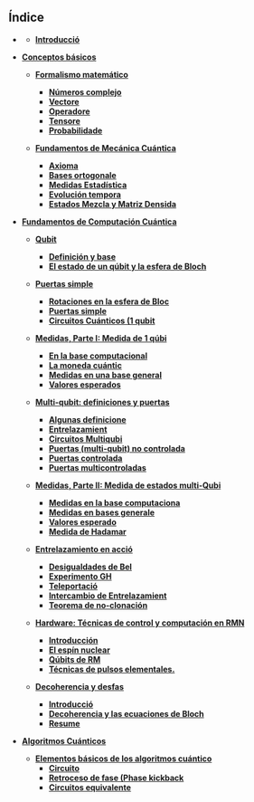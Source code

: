 ## Índice

- **[](./Notebooks/Part_01)**

    - **[Introducció](./Notebooks/Part_01/Chapter_001_01_introduccion.ipynb)**

- **[Conceptos básicos](./Notebooks/Part_02)**

    - **[Formalismo matemático](./Notebooks/Part_02/Chapter_002_01_formalismo_matematico_.ipynb)**
        - **[Números complejo](./Notebooks/Part_02/Chapter_002_02/Section_001_numeros_complejos.ipynb)**
        - **[Vectore](./Notebooks/Part_02/Chapter_002_02/Section_002_vectores.ipynb)**
        - **[Operadore](./Notebooks/Part_02/Chapter_002_02/Section_003_operadores.ipynb)**
        - **[Tensore](./Notebooks/Part_02/Chapter_002_02/Section_004_tensores.ipynb)**
        - **[Probabilidade](./Notebooks/Part_02/Chapter_002_02/Section_005_probabilidades.ipynb)**

    - **[Fundamentos de Mecánica Cuántica](./Notebooks/Part_02/Chapter_003_01_fundamentos_de_mecanica_cuantica_.ipynb)**
        - **[Axioma](./Notebooks/Part_02/Chapter_003_02/Section_001_axiomas.ipynb)**
        - **[Bases ortogonale](./Notebooks/Part_02/Chapter_003_02/Section_002_bases_ortogonales.ipynb)**
        - **[Medidas Estadística](./Notebooks/Part_02/Chapter_003_02/Section_003_medidas_estadisticas.ipynb)**
        - **[Evolución tempora](./Notebooks/Part_02/Chapter_003_02/Section_004_evolucion_temporal.ipynb)**
        - **[Estados Mezcla y Matriz Densida](./Notebooks/Part_02/Chapter_003_02/Section_005_estados_mezcla_y_matriz_densidad.ipynb)**

- **[Fundamentos de Computación Cuántica](./Notebooks/Part_03)**

    - **[Qubit](./Notebooks/Part_03/Chapter_004_01_qubits.ipynb)**
        - **[Definición y base](./Notebooks/Part_03/Chapter_004_02/Section_001_definicion_y_bases.ipynb)**
        - **[El estado de un qúbit y la esfera de Bloch](./Notebooks/Part_03/Chapter_004_02/Section_002_el_estado_de_un_qubit_y_la_esfera_de_bloch.ipynb)**

    - **[Puertas simple](./Notebooks/Part_03/Chapter_005_01_puertas_simples.ipynb)**
        - **[Rotaciones en la esfera de Bloc](./Notebooks/Part_03/Chapter_005_02/Section_001_rotaciones_en_la_esfera_de_bloch.ipynb)**
        - **[Puertas simple](./Notebooks/Part_03/Chapter_005_02/Section_002_puertas_simples.ipynb)**
        - **[Circuitos Cuánticos (1 qubit](./Notebooks/Part_03/Chapter_005_02/Section_003_circuitos_cuanticos_1_qubit.ipynb)**

    - **[Medidas, Parte I: Medida de 1 qúbi](./Notebooks/Part_03/Chapter_006_01_medidas,_parte_i_medida_de_1_qubit.ipynb)**
        - **[En la base computacional](./Notebooks/Part_03/Chapter_006_02/Section_001_en_la_base_computacional.ipynb)**
        - **[La moneda cuántic](./Notebooks/Part_03/Chapter_006_02/Section_002_la_moneda_cuantica.ipynb)**
        - **[Medidas en una base general](./Notebooks/Part_03/Chapter_006_02/Section_003_medidas_en_una_base_general.ipynb)**
        - **[Valores esperados](./Notebooks/Part_03/Chapter_006_02/Section_004_valores_esperados.ipynb)**

    - **[Multi-qubit: definiciones y puertas](./Notebooks/Part_03/Chapter_007_01_multi-qubit_definiciones_y_puertas.ipynb)**
        - **[Algunas definicione](./Notebooks/Part_03/Chapter_007_02/Section_001_algunas_definiciones.ipynb)**
        - **[Entrelazamient](./Notebooks/Part_03/Chapter_007_02/Section_002_entrelazamiento.ipynb)**
        - **[Circuitos Multiqubi](./Notebooks/Part_03/Chapter_007_02/Section_003_circuitos_multiqubit.ipynb)**
        - **[Puertas (multi-qubit) no controlada](./Notebooks/Part_03/Chapter_007_02/Section_004_puertas_multi-qubit_no_controladas.ipynb)**
        - **[Puertas controlada](./Notebooks/Part_03/Chapter_007_02/Section_005_puertas_controladas.ipynb)**
        - **[Puertas multicontroladas](./Notebooks/Part_03/Chapter_007_02/Section_006_puertas_multicontroladas.ipynb)**

    - **[Medidas, Parte II: Medida de estados multi-Qubi](./Notebooks/Part_03/Chapter_008_01_medidas,_parte_ii_medida_de_estados_multi-qubit.ipynb)**
        - **[Medidas en la base computaciona](./Notebooks/Part_03/Chapter_008_02/Section_001_medidas_en_la_base_computacional.ipynb)**
        - **[Medidas en bases generale](./Notebooks/Part_03/Chapter_008_02/Section_002_medidas_en_bases_generales.ipynb)**
        - **[Valores esperado](./Notebooks/Part_03/Chapter_008_02/Section_003_valores_esperados.ipynb)**
        - **[Medida de Hadamar](./Notebooks/Part_03/Chapter_008_02/Section_004_medida_de_hadamard.ipynb)**

    - **[Entrelazamiento en acció](./Notebooks/Part_03/Chapter_009_01_entrelazamiento_en_accion.ipynb)**
        - **[Desigualdades de Bel](./Notebooks/Part_03/Chapter_009_02/Section_001_desigualdades_de_bell.ipynb)**
        - **[Experimento GH](./Notebooks/Part_03/Chapter_009_02/Section_002_experimento_ghz.ipynb)**
        - **[Teleportació](./Notebooks/Part_03/Chapter_009_02/Section_003_teleportacion.ipynb)**
        - **[Intercambio de Entrelazamient](./Notebooks/Part_03/Chapter_009_02/Section_004_intercambio_de_entrelazamiento.ipynb)**
        - **[Teorema de no-clonación](./Notebooks/Part_03/Chapter_009_02/Section_005_teorema_de_no-clonacion_.ipynb)**

    - **[Hardware: Técnicas de control y computación en RMN](./Notebooks/Part_03/Chapter_010_01_hardware_tecnicas_de_control_y_computacion_en_rmn.ipynb)**
        - **[Introducción](./Notebooks/Part_03/Chapter_010_02/Section_001_introduccion.ipynb)**
        - **[El espín nuclear](./Notebooks/Part_03/Chapter_010_02/Section_002_el_espin_nuclear_.ipynb)**
        - **[Qúbits de RM](./Notebooks/Part_03/Chapter_010_02/Section_003_qubits_de_rmn.ipynb)**
        - **[Técnicas de pulsos elementales.](./Notebooks/Part_03/Chapter_010_02/Section_004_tecnicas_de_pulsos_elementales_.ipynb)**

    - **[Decoherencia y desfas](./Notebooks/Part_03/Chapter_011_01_decoherencia_y_desfase.ipynb)**
        - **[Introducció](./Notebooks/Part_03/Chapter_011_02/Section_001_introduccion.ipynb)**
        - **[Decoherencia y las ecuaciones de Bloch](./Notebooks/Part_03/Chapter_011_02/Section_002_decoherencia_y_las_ecuaciones_de_bloch.ipynb)**
        - **[Resume](./Notebooks/Part_03/Chapter_011_02/Section_003_resumen.ipynb)**

- **[Algoritmos Cuánticos](./Notebooks/Part_04)**

    - **[Elementos básicos de los algoritmos cuántico](./Notebooks/Part_04/Chapter_012_01_elementos_basicos_de_los_algoritmos_cuanticos.ipynb)**
        - **[Circuito](./Notebooks/Part_04/Chapter_012_02/Section_001_circuitos.ipynb)**
        - **[Retroceso de fase (Phase kickback](./Notebooks/Part_04/Chapter_012_02/Section_002_retroceso_de_fase_phase_kickback.ipynb)**
        - **[Circuitos equivalente](./Notebooks/Part_04/Chapter_012_02/Section_003_circuitos_equivalentes.ipynb)**

